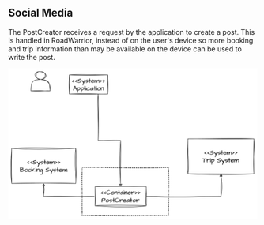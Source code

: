 ## Social Media
The PostCreator receives a request by the application to create a post. This is handled in RoadWarrior, instead of on the user's device so more booking and trip information than may be available on the device can be used to write the post.

![](2023-09-15-16-16-57.png)